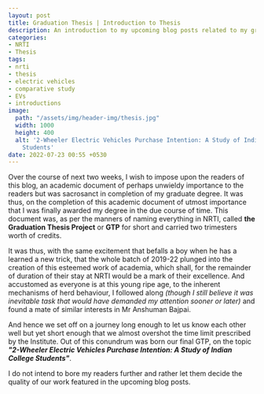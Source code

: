 ```yaml
---
layout: post
title: Graduation Thesis | Introduction to Thesis
description: An introduction to my upcoming blog posts related to my graduation thesis.
categories:
- NRTI
- Thesis
tags:
- nrti
- thesis
- electric vehicles
- comparative study
- EVs
- introductions
image:
  path: "/assets/img/header-img/thesis.jpg"
  width: 1000
  height: 400
  alt: '2-Wheeler Electric Vehicles Purchase Intention: A Study of Indian College
    Students'
date: 2022-07-23 00:55 +0530
---
```

Over the course of next two weeks, I wish to impose upon the readers of this blog, an academic document of perhaps unwieldy importance to the readers but was sacrosanct in completion of my graduate degree. It was thus, on the completion of this academic document of utmost importance that I was finally awarded my degree in the due course of time. This document was, as per the manners of naming everything in NRTI, called **the Graduation Thesis Project** or **GTP** for short and carried two trimesters worth of credits. <br/>

It was thus, with the same excitement that befalls a boy when he has a learned a new trick, that the whole batch of 2019-22 plunged into the creation of this esteemed work of academia, which shall, for the remainder of duration of their stay at NRTI would be a mark of their excellence. And accustomed as everyone is at this young ripe age, to the inherent mechanisms of herd behaviour, I followed along *(though I still believe it was inevitable task that would have demanded my attention sooner or later)* and found a mate of similar interests in Mr Anshuman Bajpai. <br/>

And hence we set off on a journey long enough to let us know each other well but yet short enough that we almost overshot the time limit prescribed by the Institute. Out of this conundrum was born our final GTP, on the topic ***"2-Wheeler Electric Vehicles Purchase Intention: A Study of Indian College Students"***. <br/>

I do not intend to bore my readers further and rather let them decide the quality of our work featured in the upcoming blog posts.